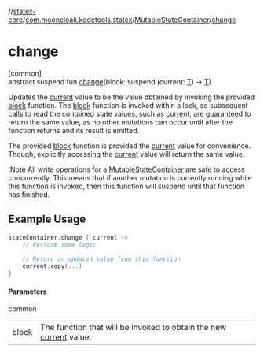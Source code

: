 //[statex-core](../../../index.md)/[com.mooncloak.kodetools.statex](../index.md)/[MutableStateContainer](index.md)/[change](change.md)

# change

[common]\
abstract suspend fun [change](change.md)(block: suspend (current: [T](index.md)) -&gt; [T](index.md))

Updates the [current](../../../../statex-core/com.mooncloak.kodetools.statex/-mutable-state-container/current.md) value to be the value obtained by invoking the provided [block](change.md) function. The [block](change.md) function is invoked within a lock, so subsequent calls to read the contained state values, such as [current](../../../../statex-core/com.mooncloak.kodetools.statex/-mutable-state-container/current.md), are guaranteed to return the same value, as no other mutations can occur until after the function returns and its result is emitted.

The provided [block](change.md) function is provided the [current](../../../../statex-core/com.mooncloak.kodetools.statex/-mutable-state-container/current.md) value for convenience. Though, explicitly accessing the [current](../../../../statex-core/com.mooncloak.kodetools.statex/-mutable-state-container/current.md) value will return the same value.

!Note All write operations for a [MutableStateContainer](index.md) are safe to access concurrently. This means that if another mutation is currently running while this function is invoked, then this function will suspend until that function has finished.

##  Example Usage

```kotlin
stateContainer.change { current ->
    // Perform some logic

    // Return an updated value from this function
    current.copy(...)
}
```

#### Parameters

common

| | |
|---|---|
| block | The function that will be invoked to obtain the new [current](../../../../statex-core/com.mooncloak.kodetools.statex/-mutable-state-container/current.md) value. |
